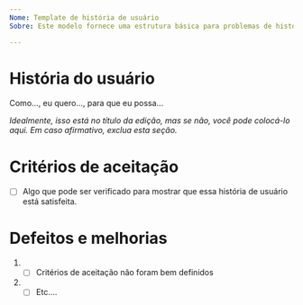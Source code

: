 ```yaml
---
Nome: Template de história de usuário
Sobre: Este modelo fornece uma estrutura básica para problemas de história de usuário.

---
```


# História do usuário

Como..., eu quero..., para que eu possa...

*Idealmente, isso está no título da edição, mas se não, você pode colocá-lo aqui. Em caso afirmativo, exclua esta seção.*

# Critérios de aceitação

- [ ] Algo que pode ser verificado para mostrar que essa história de usuário está satisfeita.

# Defeitos e melhorias

1. - [ ] Critérios de aceitação não foram bem definidos
2. - [ ] Etc....
